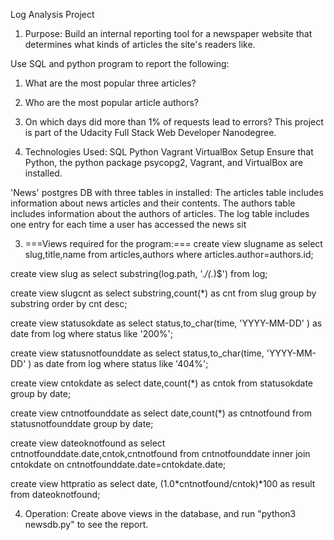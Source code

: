 Log Analysis Project

1. Purpose:
Build an internal reporting tool for a newspaper website that determines what kinds of articles the site's readers like.

Use SQL and python program to report the following:
1. What are the most popular three articles?
2. Who are the most popular article authors?
3. On which days did more than 1% of requests lead to errors?
This project is part of the Udacity Full Stack Web Developer Nanodegree.

2. Technologies Used:
SQL
Python
Vagrant
VirtualBox
Setup
Ensure that Python, the python package psycopg2, Vagrant, and VirtualBox are installed.

'News' postgres DB with three tables in installed:
The articles table includes information about news articles and their contents.
The authors table includes information about the authors of articles.
The log table includes one entry for each time a user has accessed the news sit

3. ===Views required for the program:===
create view slugname as select slug,title,name from articles,authors where articles.author=authors.id;

create view slug as select substring(log.path, '.*/(.*)$') from log;

create view slugcnt as select substring,count(*) as cnt from slug group by substring order by cnt desc;

create view statusokdate as select status,to_char(time, 'YYYY-MM-DD' ) as date from log where status like '200%';

create view statusnotfounddate as select status,to_char(time, 'YYYY-MM-DD' ) as date from log where status like '404%';

create view cntokdate as select date,count(*) as cntok from statusokdate group by date;

create view cntnotfounddate as select date,count(*) as cntnotfound from statusnotfounddate group by date;

create view dateoknotfound as select cntnotfounddate.date,cntok,cntnotfound from cntnotfounddate inner join cntokdate on cntnotfounddate.date=cntokdate.date;

create view httpratio as select date, (1.0*cntnotfound/cntok)*100  as result from dateoknotfound;

4. Operation:
Create above views in the database, and run "python3 newsdb.py" to see the report.



